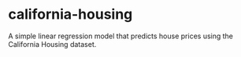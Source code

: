 # california-housing
A simple linear regression model that predicts house prices using the California Housing dataset.
